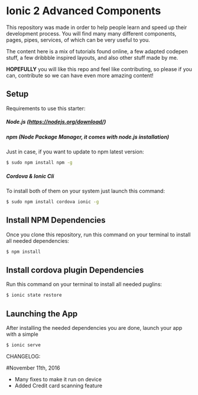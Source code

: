 # Ionic 2 Advanced Components

This repository was made in order to help people learn and speed up their development process.
You will find many many different components, pages, pipes, services, of which can be very useful to you. 

The content here is a mix of tutorials found online, a few adapted codepen stuff, a few dribbble inspired layouts, and also other stuff made by me.

**HOPEFULLY** you will like this repo and feel like contributing, so please if you can, contribute so we can have even more amazing content!  

## Setup

Requirements to use this starter:

##### Node.js (https://nodejs.org/download/)

##### npm (Node Package Manager, it comes with node.js installation)
Just in case, if you want to update to npm latest version:
```sh
$ sudo npm install npm -g
```

##### Cordova & Ionic Cli
To install both of them on your system just launch this command:
```sh
$ sudo npm install cordova ionic -g
``` 

## Install NPM Dependencies
Once you clone this repository, run this command on your terminal to install all needed dependencies:
```sh
$ npm install
```

## Install cordova plugin Dependencies
Run this command on your terminal to install all needed puglins:
```sh
$ ionic state restore
```

## Launching the App
After installing the needed dependencies you are done, launch your app with a simple
```sh
$ ionic serve
```


CHANGELOG: 


#November 11th, 2016
- Many fixes to make it run on device
- Added Credit card scanning feature